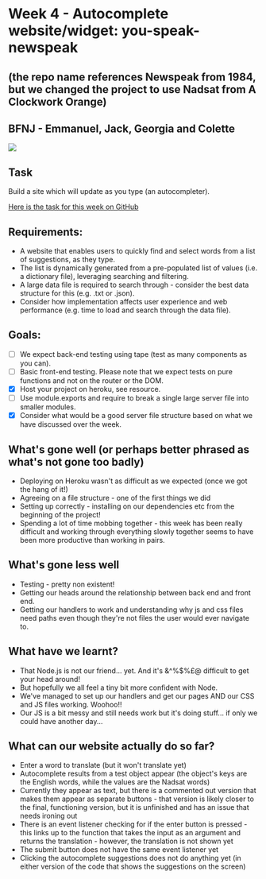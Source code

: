 # Week 4 - Autocomplete website/widget: you-speak-newspeak
## (the repo name references Newspeak from 1984, but we changed the project to use Nadsat from A Clockwork Orange)
## BFNJ - Emmanuel, Jack, Georgia and Colette

<img src="https://sourcemaking.com/files/sm/images/spagett.jpg"></img>

## Task
Build a site which will update as you type (an autocompleter).

[Here is the task for this week on GitHub](https://github.com/foundersandcoders/master-reference/blob/master/coursebook/week-4/project.md)

## Requirements:
* A website that enables users to quickly find and select words from a list of suggestions, as they type.
* The list is dynamically generated from a pre-populated list of values (i.e. a dictionary file), leveraging searching and filtering.
* A large data file is required to search through - consider the best data structure for this (e.g. .txt or .json).
* Consider how implementation affects user experience and web performance (e.g. time to load and search through the data file).

## Goals: 
- [ ] We expect back-end testing using tape (test as many components as you can).
- [ ] Basic front-end testing. Please note that we expect tests on pure functions and not on the router or the DOM.
- [x] Host your project on heroku, see resource.
- [ ] Use module.exports and require to break a single large server file into smaller modules.
- [x] Consider what would be a good server file structure based on what we have discussed over the week.

## What's gone well (or perhaps better phrased as what's not gone too badly)
* Deploying on Heroku wasn't as difficult as we expected (once we got the hang of it!)
* Agreeing on a file structure - one of the first things we did
* Setting up correctly - installing on our dependencies etc from the beginning of the project!
* Spending a lot of time mobbing together - this week has been really difficult and working through everything slowly together seems to have been more productive than working in pairs. 

## What's gone less well
* Testing - pretty non existent!
* Getting our heads around the relationship between back end and front end. 
* Getting our handlers to work and understanding why js and css files need paths even though they're not files the user would ever navigate to. 

## What have we learnt?
* That Node.js is not our friend... yet. And it's &^%$%£@ difficult to get your head around!
* But hopefully we all feel a tiny bit more confident with Node.
* We've managed to set up our handlers and get our pages AND our CSS and JS files working. Woohoo!!
* Our JS is a bit messy and still needs work but it's doing stuff... if only we could have another day...

## What can our website actually do so far?
* Enter a word to translate (but it won't translate yet)
* Autocomplete results from a test object appear (the object's keys are the English words, while the values are the Nadsat words)
* Currently they appear as text, but there is a commented out version that makes them appear as separate buttons - that version is likely closer to the final, functioning version, but it is unfinished and has an issue that needs ironing out
* There is an event listener checking for if the enter button is pressed - this links up to the function that takes the input as an argument and returns the translation - however, the translation is not shown yet
* The submit button does not have the same event listener yet
* Clicking the autocomplete suggestions does not do anything yet (in either version of the code that shows the suggestions on the screen)

